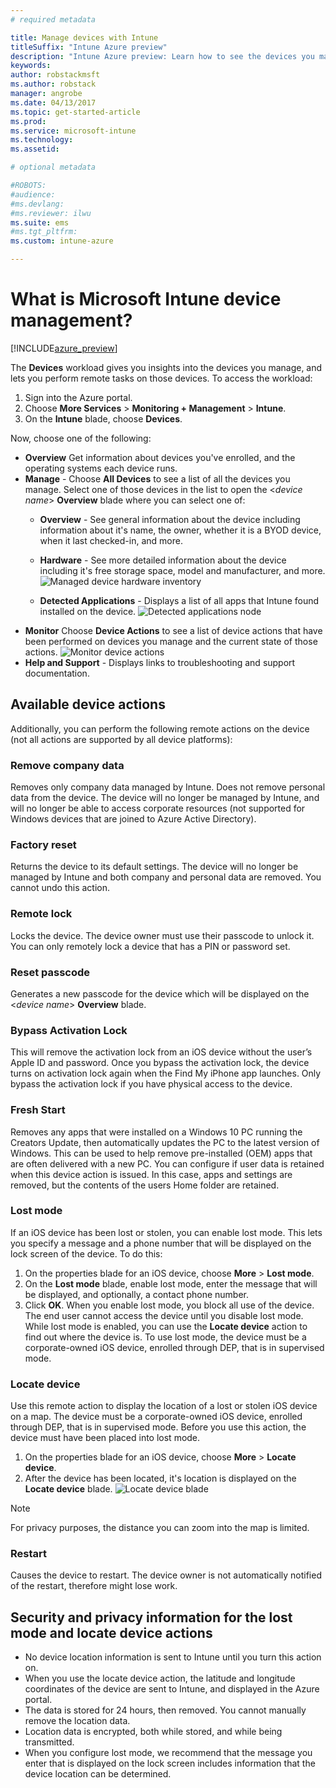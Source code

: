 ```yaml
---
# required metadata

title: Manage devices with Intune
titleSuffix: "Intune Azure preview"
description: "Intune Azure preview: Learn how to see the devices you manage with Intune, and perform various operations on them."
keywords:
author: robstackmsft
ms.author: robstack
manager: angrobe
ms.date: 04/13/2017
ms.topic: get-started-article
ms.prod:
ms.service: microsoft-intune
ms.technology:
ms.assetid:

# optional metadata

#ROBOTS:
#audience:
#ms.devlang:
#ms.reviewer: ilwu
ms.suite: ems
#ms.tgt_pltfrm:
ms.custom: intune-azure

---
```


# What is Microsoft Intune device management? 


[!INCLUDE[azure_preview](../includes/azure_preview.md)]

The **Devices** workload gives you insights into the devices you manage, and lets you perform remote tasks on those devices. To access the workload:

1. Sign into the Azure portal.
2. Choose **More Services** > **Monitoring + Management** > **Intune**.
3. On the **Intune** blade, choose **Devices**.

Now, choose one of the following:

- **Overview** Get information about devices you've enrolled, and the operating systems each device runs.
- **Manage** - Choose **All Devices** to see a list of all the devices you manage.
	Select one of those devices in the list to open the <*device name*> **Overview** blade where you can select one of:
	- **Overview**  - See general information about the device including information about it's name, the owner, whether it is a BYOD device, when it last checked-in, and more. 
				
	- **Hardware** - See more detailed information about the device including it's free storage space, model and manufacturer, and more.
	![Managed device hardware inventory](./media/hardware-inventory.png)
	- **Detected Applications** - Displays a list of all apps that Intune found installed on the device.
	![Detected applications node](./media/detected-applications.png)
- **Monitor** Choose **Device Actions** to see a list of device actions that have been performed on devices you manage and the current state of those actions.
![Monitor device actions](./media/monitor-device-actions.png)
- **Help and Support** - Displays links to troubleshooting and support documentation.

## Available device actions

Additionally, you can perform the following remote actions on the device (not all actions are supported by all device platforms):

### **Remove company data**
Removes only company data managed by Intune. Does not remove personal data from the device. The device will no longer be managed by Intune, and will no longer be able to access corporate resources (not supported for Windows devices that are joined to Azure Active Directory).

### **Factory reset**
Returns the device to its default settings. The device will no longer be managed by Intune and both company and personal data are removed. You cannot undo this action.

### **Remote lock**
Locks the device. The device owner must use their passcode to unlock it. You can only remotely lock a device that has a PIN or password set.

### **Reset passcode**
Generates a new passcode for the device which will be displayed on the <*device name*> **Overview** blade.

### **Bypass Activation Lock**
This will remove the activation lock from an iOS device without the user’s Apple ID and password. Once you bypass the activation lock, the device turns on activation lock again when the Find My iPhone app launches. Only bypass the activation lock if you have physical access to the device.

### **Fresh Start**

Removes any apps that were installed on a Windows 10 PC running the Creators Update, then automatically updates the PC to the latest version of Windows.
This can be used to help remove pre-installed (OEM) apps that are often delivered with a new PC. You can configure if user data is retained when this device action is issued. In this case, apps and settings are removed, but the contents of the users Home folder are retained.


### **Lost mode**
If an iOS device has been lost or stolen, you can enable lost mode. This lets you specify a message and a phone number that will be displayed on the lock screen of the device. To do this:
1.	On the properties blade for an iOS device, choose **More** > **Lost mode**.
2.	On the **Lost mode** blade, enable lost mode, enter the message that will be displayed, and optionally, a contact phone number.
3.	Click **OK**.
When you enable lost mode, you block all use of the device. The end user cannot access the device until you disable lost mode. While lost mode is enabled, you can use the **Locate device** action to find out where the device is.
To use lost mode, the device must be a corporate-owned iOS device, enrolled through DEP, that is in supervised mode.

### **Locate device**
Use this remote action to display the location of a lost or stolen iOS device on a map. The device must be a corporate-owned iOS device, enrolled through DEP, that is in supervised mode. Before you use this action, the device must have been placed into lost mode.
1.	On the properties blade for an iOS device, choose **More** > **Locate device**.
2.	After the device has been located, it's location is displayed on the **Locate device** blade. 
	![Locate device blade](./media/locate-device.png)

>[!NOTE]
>For privacy purposes, the distance you can zoom into the map is limited.

### **Restart**
Causes the device to restart. The device owner is not automatically notified of the restart, therefore might lose work.


## Security and privacy information for the lost mode and locate device actions
- No device location information is sent to Intune until you turn this action on.
- When you use the locate device action, the latitude and longitude coordinates of the device are sent to Intune, and displayed in the Azure portal.
- The data is stored for 24 hours, then removed. You cannot manually remove the location data.
- Location data is encrypted, both while stored, and while being transmitted.
- When you configure lost mode, we recommend that the message you enter that is displayed on the lock screen includes information that the device location can be determined.

